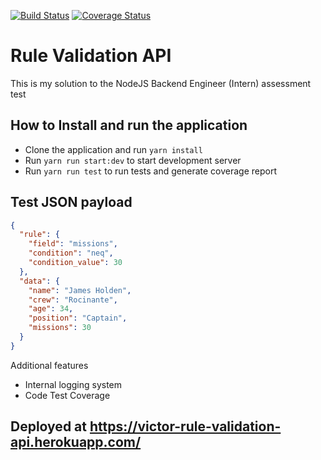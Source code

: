 [![Build Status](https://travis-ci.com/aiyeola/rule-validation-api.svg?branch=main)](https://travis-ci.com/aiyeola/rule-validation-api)
[![Coverage Status](https://coveralls.io/repos/github/aiyeola/rule-validation-api/badge.svg?branch=main)](https://coveralls.io/github/aiyeola/rule-validation-api?branch=main)

# Rule Validation API

This is my solution to the NodeJS Backend Engineer (Intern) assessment test

## How to Install and run the application

- Clone the application and run `yarn install`
- Run `yarn run start:dev` to start development server
- Run `yarn run test` to run tests and generate coverage report

## Test JSON payload

```json
{
  "rule": {
    "field": "missions",
    "condition": "neq",
    "condition_value": 30
  },
  "data": {
    "name": "James Holden",
    "crew": "Rocinante",
    "age": 34,
    "position": "Captain",
    "missions": 30
  }
}
```

Additional features

- Internal logging system
- Code Test Coverage

## Deployed at <https://victor-rule-validation-api.herokuapp.com/>
